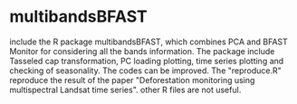 # multibandsBFAST
include the R package multibandsBFAST, which combines PCA and BFAST Monitor for considering all the bands information. The package include Tasseled cap transformation, PC loading plotting, time series plotting and checking of seasonality. The codes can be improved. 
The "reproduce.R" reproduce the result of the paper "Deforestation monitoring using multispectral Landsat time series". 
other R files are not useful. 
